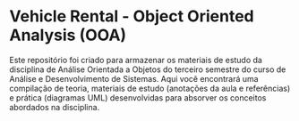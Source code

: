# Vehicle Rental - Object Oriented Analysis (OOA)

Este repositório foi criado para armazenar os materiais de estudo da disciplina de Análise Orientada a Objetos do terceiro semestre do curso de Análise e Desenvolvimento de Sistemas. Aqui você encontrará uma compilação de teoria, materiais de estudo (anotações da aula e referências) e prática (diagramas UML) desenvolvidas para absorver os conceitos abordados na disciplina.
